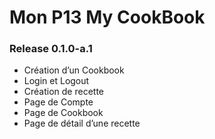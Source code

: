 # Mon P13 My CookBook


### Release 0.1.0-a.1

- Création d’un Cookbook
- Login et Logout
- Création de recette
- Page de Compte
- Page de Cookbook
- Page de détail d’une recette